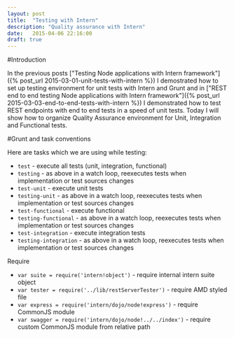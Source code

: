 ```yaml
---
layout: post
title:  "Testing with Intern"
description: "Quality assurance with Intern"
date:   2015-04-06 22:16:00
draft: true
---
```


#Introduction

In the previous posts ["Testing Node applications with Intern framework"]({% post_url 2015-03-01-unit-tests-with-intern %}) I demostrated how to set up testing environment for unit tests with Intern and Grunt and in ["REST end to end testing Node applications with Intern framework"]({% post_url 2015-03-03-end-to-end-tests-with-intern %}) I demonstrated how to test REST endpoints with end to end tests in a speed of unit tests.
Today I will show how to organize Quality Assurance environment for Unit, Integration and Functional tests.

#Grunt and task conventions

Here are tasks which we are using while testing:

- `test` - execute all tests (unit, integration, functional)
- `testing` - as above in a watch loop, reexecutes tests when implementation or test sources changes
- `test-unit` - execute unit tests
- `testing-unit` - as above in a watch loop, reexecutes tests when implementation or test sources changes
- `test-functional` - execute functional
- `testing-functional` - as above in a watch loop, reexecutes tests when implementation or test sources changes
- `test-integration` - execute integration tests
- `testing-integration` - as above in a watch loop, reexecutes tests when implementation or test sources changes 

Require

- `var suite = require('intern!object')` - require internal intern suite object
- `var tester = require('../lib/restServerTester')` - require AMD styled file
- `var express = require('intern/dojo/node!express')` - require CommonJS module
- `var swagger = require('intern/dojo/node!../../index')` - require custom CommonJS module from relative path
